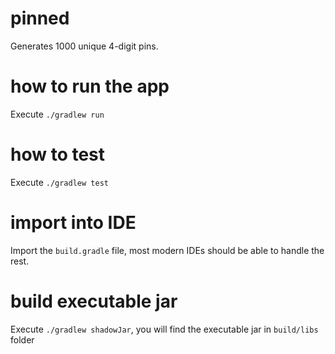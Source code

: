 # pinned

Generates 1000 unique 4-digit pins.

# how to run the app

Execute `./gradlew run`

# how to test

Execute `./gradlew test`

# import into IDE

Import the `build.gradle` file, most modern IDEs should be able to handle the rest.

# build executable jar

Execute `./gradlew shadowJar`, you will find the executable jar in `build/libs` folder